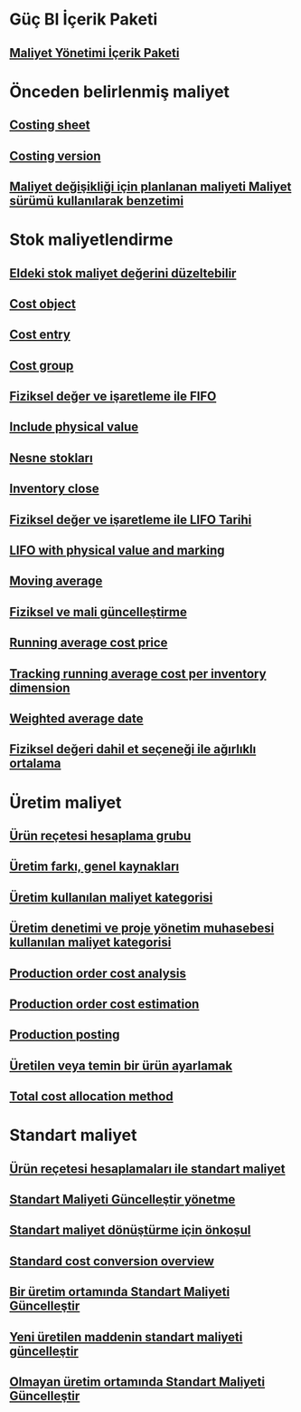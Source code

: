# Güç BI İçerik Paketi
## [Maliyet Yönetimi İçerik Paketi](/dynamics365/operations/dev-itpro/analytics/cost-management-content-pack?toc=/dynamics365/operations/supply-chain/toc.json)
# Önceden belirlenmiş maliyet
## [Costing sheet](costing-sheets.md)
## [Costing version](costing-versions.md)
## [Maliyet değişikliği için planlanan maliyeti Maliyet sürümü kullanılarak benzetimi](simulate-cost-changes-costing-version-planned-costs.md)
# Stok maliyetlendirme
## [Eldeki stok maliyet değerini düzeltebilir](adjust-hand-inventory-cost-values.md)
## [Cost object](cost-object.md)
## [Cost entry](cost-entries.md)
## [Cost group](cost-groups.md)
## [Fiziksel değer ve işaretleme ile FIFO](fifo-physical-value-marking.md)
## [Include physical value](include-physical-value.md)
## [Nesne stokları](physical-quantity.md)
## [Inventory close](inventory-close.md)
## [Fiziksel değer ve işaretleme ile LIFO Tarihi](lifo-date-physical-value-marking.md)
## [LIFO with physical value and marking](lifo-physical-value-marking.md)
## [Moving average](moving-average.md)
## [Fiziksel ve mali güncelleştirme](physical-financial-updates.md)
## [Running average cost price](running-average-cost-price.md)
## [Tracking running average cost per inventory dimension](track-running-average-cost-per-inventory-dimension.md)
## [Weighted average date](weighted-average-date.md)
## [Fiziksel değeri dahil et seçeneği ile ağırlıklı ortalama](weighted-average-physical-value-marking.md)
# Üretim maliyet
## [Ürün reçetesi hesaplama grubu](bom-calculation-groups.md)
## [Üretim farkı, genel kaynakları](common-sources-of-production-variances.md)
## [Üretim kullanılan maliyet kategorisi](cost-categories-used-production-routings.md)
## [Üretim denetimi ve proje yönetim muhasebesi kullanılan maliyet kategorisi](cost-categories-used-production-control-project-management-accounting.md)
## [Production order cost analysis](production-order-cost-analysis.md)
## [Production order cost estimation](production-order-cost-estimation.md)
## [Production posting](production-posting.md)
## [Üretilen veya temin bir ürün ayarlamak](manufactured-items-treated-as-purchased-items.md)
## [Total cost allocation method](methodology-total-cost-allocation.md)
# Standart maliyet
## [Ürün reçetesi hesaplamaları ile standart maliyet](information-used-bom-calculations-standard-costs.md)
## [Standart Maliyeti Güncelleştir yönetme](manage-standard-cost-updates.md)
## [Standart maliyet dönüştürme için önkoşul](prerequisites-standard-cost-conversion.md)
## [Standard cost conversion overview](standard-cost-conversion-overview.md)
## [Bir üretim ortamında Standart Maliyeti Güncelleştir](update-standard-costs-manufacturing-environment.md)
## [Yeni üretilen maddenin standart maliyeti güncelleştir](update-standard-costs-new-manufactured-item.md)
## [Olmayan üretim ortamında Standart Maliyeti Güncelleştir](update-standard-costs-non-manufacturing-environment.md)


